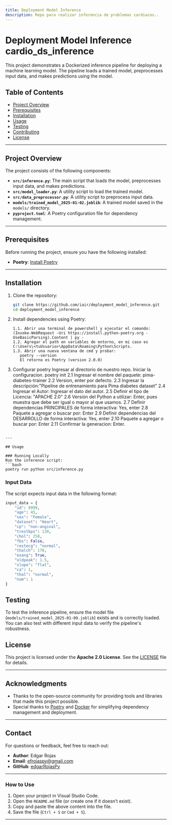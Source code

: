 ```yaml
---
title: Deployment Model Inference
description: Repo para realizar inferencia de problemas cardiacos..
---
```


# Deployment Model Inference cardio_ds_inference

This project demonstrates a Dockerized inference pipeline for deploying a machine learning model. The pipeline loads a trained model, preprocesses input data, and makes predictions using the model.

## Table of Contents
- [Project Overview](#project-overview)
- [Prerequisites](#prerequisites)
- [Installation](#installation)
- [Usage](#usage)
- [Testing](#testing)
- [Contributing](#contributing)
- [License](#license)

---

## Project Overview

The project consists of the following components:
- **`src/inference.py`**: The main script that loads the model, preprocesses input data, and makes predictions.
- **`src/model_loader.py`**: A utility script to load the trained model.
- **`src/data_preprocessor.py`**: A utility script to preprocess input data.
- **`models/trained_model_2025-01-02.joblib`**: A trained model saved in the `models/` directory.
- **`pyproject.toml`**: A Poetry configuration file for dependency management.

---

## Prerequisites

Before running the project, ensure you have the following installed:
- **Poetry**: [Install Poetry](https://python-poetry.org/docs/#installation)

---

## Installation

1. Clone the repository:
   ```bash
   git clone https://github.com/iair/deployment_model_inference.git
   cd deployment_model_inference
   ```

2. Install dependencies using Poetry:
   ```
   1.1. Abrir una terminal de powershell y ejecutar el comando:
   (Invoke-WebRequest -Uri https://install.python-poetry.org -UseBasicParsing).Content | py -
   1.2. Agregar el path en variables de entorno, en mi caso es C:\Users\<tuUsuario>\AppData\Roaming\Python\Scripts.
   1.3. Abrir una nueva ventana de cmd y probar:
      poetry --version
      El retorno es Poetry (version 2.0.0)  
  2. Configurar poetry
    Ingresar al directorio de nuestro repo. Iniciar la configuracion.
    poetry init
    2.1 Ingresar el nombre del paquete: pima-diabetes-trainer
    2.2 Version, enter por defecto.
    2.3 Ingresar la descripción:"Pipeline de entrenamiento para Pima diabetes dataset"
    2.4 Ingresar el Autor: Ingresar el dato del autor.
    2.5 Definir el tipo de Licencia: "APACHE 2.0"
    2.6 Versión del Python a utilizar: Enter, pues muestra que debe ser igual o mayor al que usamos.
    2.7 Definir dependencias PRINCIPALES de forma interactiva: Yes, enter 
    2.8 Paquete a agregar o buscar por: Enter
    2.9 Definir dependencias del DESARROLLO de forma interactiva: Yes, enter
    2.10 Paquete a agregar o buscar por: Enter 
    2.11 Confirmar la generacion: Enter.

   ```

---

## Usage

### Running Locally
Run the inference script:
   ```bash
   poetry run python src/inference.py
   ```

### Input Data
The script expects input data in the following format:
```python
input_data = {
    "id": 9999,
    "age": 45,
    "sex": "Female",
    "dataset": "Heart",
    "cp": "non-anginal",
    "trestbps": 130,
    "chol": 250,
    "fbs": False,
    "restecg": "normal",
    "thalch": 170,
    "exang": True,
    "oldpeak": 1.5,
    "slope": "flat",
    "ca": 1,
    "thal": "normal",
    "num": 1
}
```

## Testing

To test the inference pipeline, ensure the model file (`models/trained_model_2025-01-09.joblib`) exists and is correctly loaded. You can also test with different input data to verify the pipeline's robustness.

## License

This project is licensed under the **Apache 2.0 License**. See the [LICENSE](LICENSE) file for details.

---

## Acknowledgments

- Thanks to the open-source community for providing tools and libraries that made this project possible.
- Special thanks to [Poetry](https://python-poetry.org/) and [Docker](https://www.docker.com/) for simplifying dependency management and deployment.

---

## Contact

For questions or feedback, feel free to reach out:
- **Author**: Edgar Rojas
- **Email**: efrojaspy@gmail.com
- **GitHub**: [edgarRojasPy](https://github.com/edgarRojasPy)


---

### **How to Use**
1. Open your project in Visual Studio Code.
2. Open the `README.md` file (or create one if it doesn’t exist).
3. Copy and paste the above content into the file.
4. Save the file (`Ctrl + S` or `Cmd + S`).

---
